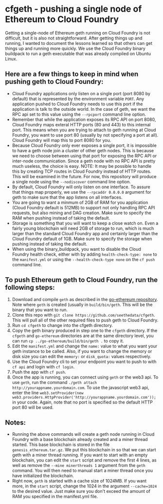 # cfgeth - pushing a single node of Ethereum to Cloud Foundry
Getting a single-node of Ethereum geth running on Cloud Foundry is not difficult, but it is also not straightforward. After getting things up and running, I wanted to document the lessons learned so that others can get things up and running more quickly. We use the Cloud Foundry binary buildpack to run a geth executable that was already compiled on Ubuntu Linux.

Here are a few things to keep in mind when pushing geth to Cloud Foundry:
---
* Cloud Foundry applications only listen on a single port (port 8080 by default) that is represented by the environment variable `PORT`. Any application pushed to Cloud Foundry needs to use this port if the application is talk to the outside world. In the case of geth, we want the RPC api set to this value using the `--rpcport` command line option.
* Remember that while the application exposes its RPC API on port 8080, Cloud Foundry maps exteral HTTP ports (80 and 443) to this internal port. This means when you are trying to attach to geth running at Cloud Foundry, you want to use port 80 (usually by not specifying a port at all). Cloud Foundry will map this to port 8080 for you.
* Because Cloud Foundry only ever exposes a single port, it is impossible to have a geth node join a cluster of other geth nodes. This is because we need to choose between using that port for exposing the RPC API or inter-node communication. Since a geth node with no RPC API is pretty much useless, the choice is easy. NOTE: It may be possible to handle this by creating TCP routes in Cloud Foundry instead of HTTP routes. This will be examined in the future. For now, this repository will produce a single node using the `--nodiscover` command line option.
* By default, Cloud Foundry will only listen on one interface. To assure that things map properly, we use the `--rpcaddr 0.0.0.0` argument for geth to make sure that the app listens on all interfaces.
* You are going to want a minmum of 2GB of RAM for you application (Cloud Foundry default is 512MB) to support not only handling RPC API requests, but also mining and DAG creation. Make sure to specify the RAM when pushing instead of taking the default.
* Storage is something that you will want to keep a close watch on. Even a fairly young blockchain will need 2GB of storage to run, which is much larger than the standard Cloud Foundry app and certainly larger than the Cloud Foundry default of 1GB. Make sure to specify the storage when pushing instead of taking the default.
* When using the binary_buildpack, you want to disable the Cloud Foundry health check, either with by adding `health-check-type: none` to the `manifest.yml` or using the `--health-check-type none` on the `cf push` command line.

To push Ethereum geth to Cloud Foundry, run the following steps:
---
1. Download and compile `geth` as described in the [go-ethereum repository](http://github.com/ethereum/go-ethereum). Note where `geth` is created (usually in `build/bin/geth`. This will be the binary that you want to run.
2. Clone this repo with `git clone https://github.com/seethedata/cfgeth`. This will pull all of the other required files to push geth to Cloud Foundry.
3. Run `cd cfgeth` to change into the cfgeth directory.
4. Copy the geth binary produced in step one to the `cfgeth` directory. If the `cfgeth` and `go-ethereum` directories are at the same directory level, you can run `cp ../go-ethereum/build/bin/geth .` to copy it.
5. Edit the `manifest.yml` and change the `name:` value to what you want your geth instance to be called. Also, if you want to change the memory or disk size you can edit the `memory:` or `disk_quota:` values respectively.
6. Use the Cloud Foundry cli to set your endpoint you want to push to with `cf api` and login with `cf login`. 
7. Push the app with `cf push`.
8. Once the app is running, you can connect using `geth` or the web3 api. To use `geth`, run the command `./geth attach http://yourappname.yourdomain.com`. To use the javascript web3 api, enter the line `web3.setProvider(new web3.providers.HttpProvider('http://yourappname.yourdomain.com'));` in your code. Again, note that no port is specified so the default HTTP port 80 will be used.

Notes:
---
* Running the above commands will create a geth node running in Cloud Foundry with a base blockchain already created and a miner thread started. This base blockchain is stored in the file `genesis_ethereum.tar.gz`. We put this blockchain in so that we can start geth with a miner thread running. If you want to start with an empty blockchain, you can edit the `start` script and remove the first 4 lines, as well as remove the `--mine minerthreads 1` argument from the `geth` command. You will then need to manual start a miner thread once you have initialized the blockchain.
* Right now, `geth` is started with a cache size of 1024MB. If you want more, in the `start` script, change the 1024 in the argument `--cache=1024` to the desired value. Just make sure you don't exceed the amount of RAM you specified in the manifest.yml file.
